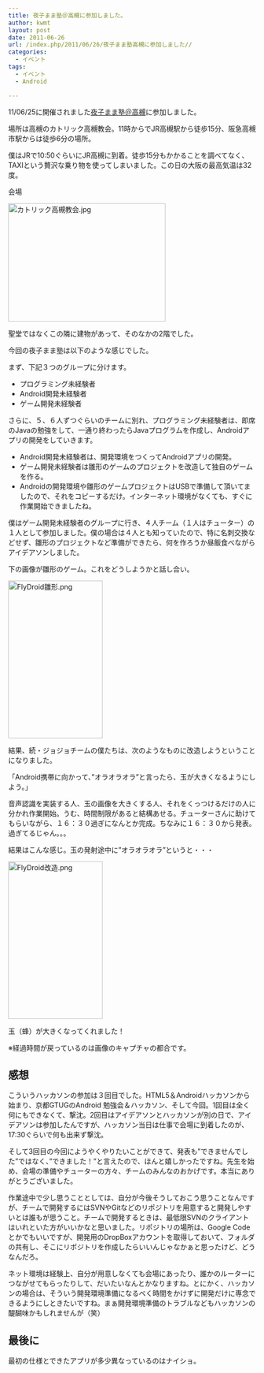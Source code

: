 ```yaml
---
title: 夜子まま塾＠高槻に参加しました。
author: kwmt
layout: post
date: 2011-06-26
url: /index.php/2011/06/26/夜子まま塾高槻に参加しました//
categories:
  - イベント
tags:
  - イベント
  - Android

---
```

11/06/25に開催されました[夜子まま塾＠高槻][1]に参加しました。
  
場所は高槻のカトリック高槻教会。11時からでJR高槻駅から徒歩15分、阪急高槻市駅からは徒歩6分の場所。
  
僕はJRで10:50ぐらいにJR高槻に到着。徒歩15分もかかることを調べてなく、TAXIという贅沢な乗り物を使ってしまいました。この日の大阪の最高気温は32度。 

会場

<img
src="http://androg.up.seesaa.net/image/Takatsuki_church-thumbnail2.jpg" width="320" height="240" border="0" align="" alt="カトリック高槻教会.jpg"
pbsrc="http://androg.up.seesaa.net/image/Takatsuki_church.jpg"
class="PopBoxImageSmall"
onclick="Pop(this,100,'PopBoxImageLarge');" />

聖堂ではなくこの隣に建物があって、そのなかの2階でした。

今回の夜子まま塾は以下のような感じでした。
  
まず、下記３つのグループに分けます。 

  * プログラミング未経験者
  * Android開発未経験者
  * ゲーム開発未経験者

さらに、５、６人ずつぐらいのチームに別れ、プログラミング未経験者は、即席のJavaの勉強をして、一通り終わったらJavaプログラムを作成し、Androidアプリの開発をしていきます。 

  * Android開発未経験者は、開発環境をつくってAndroidアプリの開発。
  * ゲーム開発未経験者は雛形のゲームのプロジェクトを改造して独自のゲームを作る。
  * Androidの開発環境や雛形のゲームプロジェクトはUSBで準備して頂いてましたので、それをコピーするだけ。インターネット環境がなくても、すぐに作業開始できましたね。

僕はゲーム開発未経験者のグループに行き、４人チーム（１人はチューター）の１人として参加しました。僕の場合は４人とも知っていたので、特に名刺交換などせず、雛形のプロジェクトなど準備ができたら、何を作ろうか昼飯食べながらアイデアソンしました。

下の画像が雛形のゲーム。これをどうしようかと話し合い。 

<img
src="http://androg.up.seesaa.net/image/FlyDroid_normal-thumbnail2.png" width="192" height="320" border="0" align="" alt="FlyDroid雛形.png"
pbsrc="http://androg.up.seesaa.net/image/FlyDroid_normal.png"
class="PopBoxImageSmall"
onclick="Pop(this,100,'PopBoxImageLarge');" />

結果、続・ジョジョチームの僕たちは、次のようなものに改造しようということになりました。
  
「Android携帯に向かって、”オラオラオラ”と言ったら、玉が大きくなるようにしよう。」 

音声認識を実装する人、玉の画像を大きくする人、それをくっつけるだけの人に分かれ作業開始。うむ、時間制限があると結構あせる。チューターさんに助けてもらいながら、１６：３０過ぎになんとか完成。ちなみに１６：３０から発表。過ぎてるじゃん。。。

結果はこんな感じ。玉の発射途中に”オラオラオラ”というと・・・ 

<img
src="http://androg.up.seesaa.net/image/FlyDroid_kaizou-thumbnail2.png" width="192" height="320" border="0" align="" alt="FlyDroid改造.png"
pbsrc="http://androg.up.seesaa.net/image/FlyDroid_kaizou.png"
class="PopBoxImageSmall"
onclick="Pop(this,100,'PopBoxImageLarge');" />

玉（蜂）が大きくなってくれました！
  
※経過時間が戻っているのは画像のキャプチャの都合です。 

## 感想

こういうハッカソンの参加は３回目でした。HTML5＆Androidハッカソンから始まり、京都GTUGのAndroid 勉強会＆ハッカソン、そして今回。1回目は全く何にもできなくて、撃沈。2回目はアイデアソンとハッカソンが別の日で、アイデアソンは参加したんですが、ハッカソン当日は仕事で会場に到着したのが、17:30ぐらいで何も出来ず撃沈。
  
そして3回目の今回にようやくやりたいことができて、発表も”できませんでした”ではなく、”できました！”と言えたので、ほんと嬉しかったですね。先生を始め、会場の準備やチューターの方々、チームのみんなのおかげです。本当にありがとうございました。 

作業途中で少し思うこととしては、自分が今後そうしておこう思うことなんですが、チームで開発するにはSVNやGitなどのリポジトリを用意すると開発しやすいとは誰もが思うこと。チームで開発するときは、最低限SVNのクライアントはいれといた方がいいかなと思いました。リポジトリの場所は、Google Codeとかでもいいですが、開発用のDropBoxアカウントを取得しておいて、フォルダの共有し、そこにリポジトリを作成したらいいんじゃなかぁと思ったけど、どうなんだろ。
  
ネット環境は経験上、自分が用意しなくても会場にあったり、誰かのルーターにつながせてもらったりして、だいたいなんとかなりますね。とにかく、ハッカソンの場合は、そういう開発環境準備になるべく時間をかけずに開発だけに専念できるようにしときたいですね。まぁ開発環境準備のトラブルなどもハッカソンの醍醐味かもしれませんが（笑）

## 最後に

最初の仕様とできたアプリが多少異なっているのはナイショ。

 [1]: http://atnd.org/events/16217
